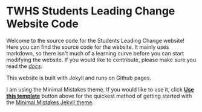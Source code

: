 # TWHS Students Leading Change Website Code

Welcome to the source code for the Students Leading Change website! 
Here you can find the source code for the website. It mainly uses markdown, so there isn't much of a learning curve before you can start modifying the website.
If you would like to contribute, please make sure you read the [*docs*](https://studentsleadingchange.com/docs).

This website is built with Jekyll and runs on Github pages. 

I am using the Minimal Mistakes theme. If you would like to use it, click [**Use this template**](https://github.com/mmistakes/mm-github-pages-starter/generate) button above for the quickest method of getting started with the [Minimal Mistakes Jekyll theme](https://github.com/mmistakes/minimal-mistakes).

